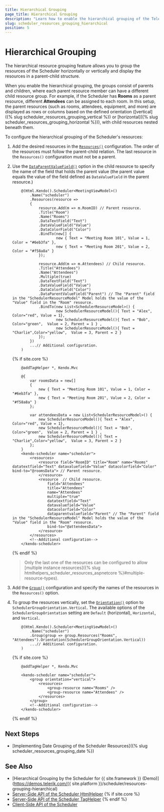 ```yaml
---
title: Hierarchical Grouping
page_title: Hierarchical Grouping
description: "Learn how to enable the hierarchical grouping of the Telerik UI for {{ site.framework }} Scheduler resources."
slug: scheduler_resources_grouping_hierarchical
position: 5
---
```


# Hierarchical Grouping

The hierarchical resource grouping feature allows you to group the resources of the Scheduler horizontally or vertically and display the resources in a parent-child structure.

When you enable the hierarchical grouping, the groups consist of parents and children, where each parent resource member can have a different child resource group. For example, if the Scheduler has **Rooms** as a parent resource, different **Attendees** can be assigned to each room. In this setup, the parent resources (such as rooms, attendees, equipment, and more) are displayed as rows or columns based on the defined orientation ([vertical]({% slug scheduler_resources_grouping_vertical %}) or [horizontal]({% slug scheduler_resources_grouping_horizontal %})), with child resources nested beneath them.

To configure the hierarchical grouping of the Scheduler's resources:

1. Add the desired resources in the [`Resources()`](/api/kendo.mvc.ui.fluent/schedulergroupbuilder#resourcessystemstring) configuration. The order of the resources must follow the parent-child relation. The last resource in the `Resources()` configuration must not be a parent.
1. Use the [`DataParentValueField()`](/api/kendo.mvc.ui.fluent/schedulerresourcebuilder#dataparentvaluefieldsystemstring) option in the child resource to specify the name of the field that holds the parent value (the parent value equals the value of the field defined as `DataValueField` in the parent resource.)

    ```HtmlHelper
        @(Html.Kendo().Scheduler<MeetingViewModel>()
            .Name("scheduler")
            .Resources(resource =>
            {
                resource.Add(m => m.RoomID) // Parent resource.
                .Title("Room")
                .Name("Rooms")
                .DataTextField("Text")
                .DataValueField("Value")
                .DataColorField("Color")
                .BindTo(new[] {
                        new { Text = "Meeting Room 101", Value = 1, Color = "#6eb3fa" },
                        new { Text = "Meeting Room 201", Value = 2, Color = "#f58a8a" }
                });

                resource.Add(m => m.Attendees) // Child resource.
                .Title("Attendees")
                .Name("Attendees")
                .Multiple(true)
                .DataTextField("Text")
                .DataValueField("Value")
                .DataColorField("Color")
                .DataParentValueField("Parent") // The "Parent" field in the "SchedulerResourceModel" Model holds the value of the "Value" field in the "Room" resource.
                .BindTo(new List<SchedulerResourceModel>() {
                        new SchedulerResourceModel(){ Text = "Alex", Color="red", Value = 1},
                        new SchedulerResourceModel(){ Text = "Bob", Color="green",  Value = 2, Parent = 1 } ,
                        new SchedulerResourceModel(){ Text = "Charlie",Color="yellow",  Value = 3, Parent = 2 }
                });
            })
            ...// Additional configuration.
        )
    ```
    {% if site.core %}
    ```TagHelper
        @addTagHelper *, Kendo.Mvc

        @{
            var roomsData = new[]
            {
                new { Text = "Meeting Room 101", Value = 1, Color = "#6eb3fa" },
                new { Text = "Meeting Room 201", Value = 2, Color = "#f58a8a" }
            };

            var attendeesData = new List<SchedulerResourceModel>() {
                new SchedulerResourceModel(){ Text = "Alex", Color="red", Value = 1},
                new SchedulerResourceModel(){ Text = "Bob", Color="green",  Value = 2, Parent = 1 } ,
                new SchedulerResourceModel(){ Text = "Charlie",Color="yellow",  Value = 3, Parent = 2 }
            };
        }
        <kendo-scheduler name="scheduler">
            <resources>
                <resource field="RoomID" title="Room" name="Rooms" datatextfield="Text" datavaluefield="Value" datacolorfield="Color" bind-to="@roomsData"> // Parent resource.
                </resource>
                <resource  // Child resource.
                    field="Attendees" 
                    title="Attendees" 
                    name="Attendees" 
                    multiple="true" 
                    datatextfield="Text" 
                    datavaluefield="Value" 
                    datacolorfield="Color" 
                    dataparentvaluefield="Parent" // The "Parent" field in the "SchedulerResourceModel" Model holds the value of the "Value" field in the "Room" resource.
                    bind-to="@attendeesData">
                </resource>
            </resources>
            <!--Additional configuration-->
        </kendo-scheduler>
    ```
    {% endif %}

    > Only the last one of the resources can be configured to allow [multiple instance resources]({% slug htmlhelpers_scheduler_resources_aspnetcore %}#multiple-resource-types).

1. Add the [`Group()`](/api/kendo.mvc.ui.fluent/schedulerbuilder#groupsystemaction) configuration and specify the names of the resources in the `Resources()` option. 
1. To group the resources vertically, set the [`Orientation()`](/api/kendo.mvc.ui.fluent/schedulergroupbuilder#orientationkendomvcuischedulergrouporientation) option to `SchedulerGroupOrientation.Vertical`. The available options of the `SchedulerGroupOrientation` setting are `Default` (horizontal), `Horizontal`, and `Vertical`.

    ```HtmlHelper
        @(Html.Kendo().Scheduler<MeetingViewModel>()
            .Name("scheduler")
            .Group(group => group.Resources("Rooms", "Attendees").Orientation(SchedulerGroupOrientation.Vertical))
            ...// Additional configuration.
        )
    ```
    {% if site.core %}
    ```TagHelper
        @addTagHelper *, Kendo.Mvc

        <kendo-scheduler name="scheduler">
            <group orientation="vertical">
                <resources>
                    <group-resource name="Rooms" />
                    <group-resource name="Attendees" />
                </resources>
            </group>
            <!--Additional configuration-->
        </kendo-scheduler>
    ```
    {% endif %}

## Next Steps

* [Implementing Date Grouping of the Scheduler Resources]({% slug scheduler_resources_grouping_date %})

## See Also

* [Hierarchical Grouping by the Scheduler for {{ site.framework }} (Demo)](https://demos.telerik.com/{{ site.platform }}/scheduler/resources-grouping-hierarchical)
* [Server-Side API of the Scheduler HtmlHelper](/api/scheduler)
{% if site.core %}
* [Server-Side API of the Scheduler TagHelper](/api/taghelpers/scheduler)
{% endif %}
* [Client-Side API of the Scheduler](https://docs.telerik.com/kendo-ui/api/javascript/ui/scheduler)